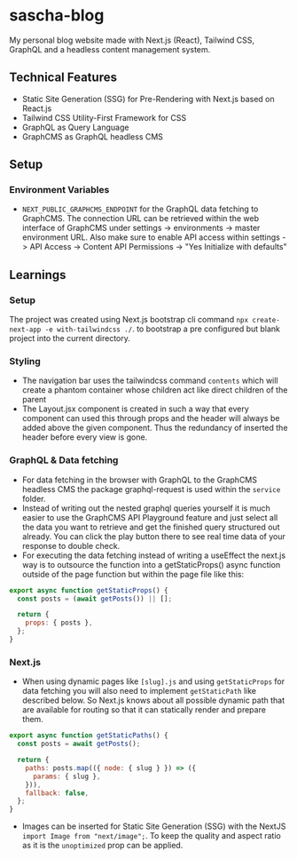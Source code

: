 # sascha-blog

My personal blog website made with Next.js (React), Tailwind CSS, GraphQL and a headless content management system.

## Technical Features

- Static Site Generation (SSG) for Pre-Rendering with Next.js based on React.js
- Tailwind CSS Utility-First Framework for CSS
- GraphQL as Query Language
- GraphCMS as GraphQL headless CMS

## Setup

### Environment Variables

- `NEXT_PUBLIC_GRAPHCMS_ENDPOINT` for the GraphQL data fetching to GraphCMS. The connection URL can be retrieved within the web interface of GraphCMS under settings -> environments -> master environment URL. Also make sure to enable API access within settings -> API Access -> Content API Permissions -> "Yes Initialize with defaults"

## Learnings

### Setup

The project was created using Next.js bootstrap cli command `npx create-next-app -e with-tailwindcss ./`. to bootstrap a pre configured but blank project into the current directory.

### Styling

- The navigation bar uses the tailwindcss command `contents` which will create a phantom container whose children act like direct children of the parent
- The Layout.jsx component is created in such a way that every component can used this through props and the header will always be added above the given component. Thus the redundancy of inserted the header before every view is gone.

### GraphQL & Data fetching

- For data fetching in the browser with GraphQL to the GraphCMS headless CMS the package graphql-request is used within the `service` folder.
- Instead of writing out the nested graphql queries yourself it is much easier to use the GraphCMS API Playground feature and just select all the data you want to retrieve and get the finished query structured out already. You can click the play button there to see real time data of your response to double check.
- For executing the data fetching instead of writing a useEffect the next.js way is to outsource the function into a getStaticProps() async function outside of the page function but within the page file like this:

```javascript
export async function getStaticProps() {
  const posts = (await getPosts()) || [];

  return {
    props: { posts },
  };
}
```

### Next.js

- When using dynamic pages like `[slug].js` and using `getStaticProps` for data fetching you will also need to implement `getStaticPath` like described below. So Next.js knows about all possible dynamic path that are available for routing so that it can statically render and prepare them.

```javascript
export async function getStaticPaths() {
  const posts = await getPosts();

  return {
    paths: posts.map(({ node: { slug } }) => ({
      params: { slug },
    })),
    fallback: false,
  };
}
```

- Images can be inserted for Static Site Generation (SSG) with the NextJS `import Image from "next/image";`. To keep the quality and aspect ratio as it is the `unoptimized` prop can be applied.
